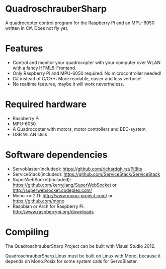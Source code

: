QuadroschrauberSharp
====================

A quadrocopter control program for the Raspberry Pi and an MPU-6050 written in C#. Does not fly yet.

Features
========
- Control and monitor your quadrocopter with your computer over WLAN with a fancy HTML5-Frontend.
- Only Raspberry Pi and MPU-6050 required. No microcontroller needed!
- C# instead of C/C++: More readable, easier and less verbose!
- No realtime features, maybe it will work nevertheless.

Required hardware
=================
- Raspberry Pi
- MPU-6050
- A Quadrocopter with motors, motor controllers and BEC-system.
- USB WLAN stick

Software dependencies
=====================
- Servoblaster(included): https://github.com/richardghirst/PiBits
- ServiceStack(included): https://github.com/ServiceStack/ServiceStack
- SuperWebSocket(included): https://github.com/kerryjiang/SuperWebSocket or http://superwebsocket.codeplex.com/
- Mono >= 2.11: http://www.mono-project.com/ or https://github.com/mono
- Raspbian or Arch for Raspberry Pi: http://www.raspberrypi.org/downloads

Compiling
=========
The QuadroschrauberSharp Project can be built with Visual Studio 2012.

QuadroschrauberSharp.Linux must be built on Linux with Mono, 
because it depends on Mono.Posix for some system calls for ServoBlaster.

